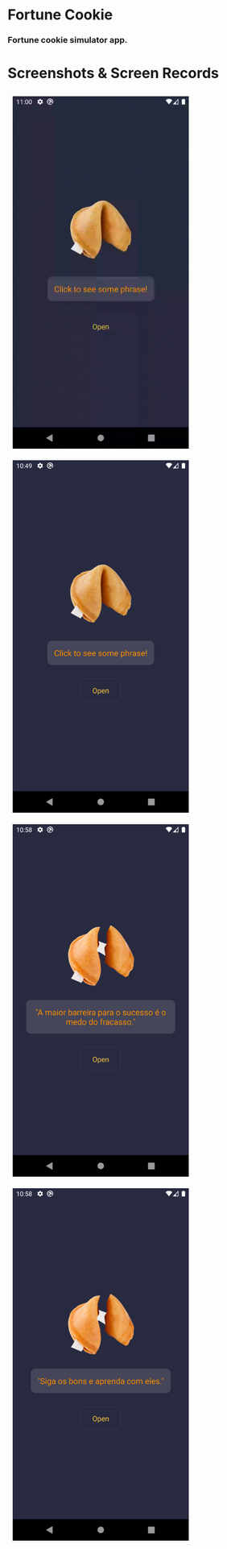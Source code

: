 # Fortune Cookie
### Fortune cookie simulator app.

# Screenshots & Screen Records

<style>
  img {
    margin: 10px;
  }
</style>

<img src="src/assets/records/record.gif" alt="Gif" width="350"/>
<img src="src/assets/records/home.png" alt="Home" width="350"/>
<img src="src/assets/records/sentence.png" alt="Phrase" width="350"/>
<img src="src/assets/records/sec-sentence.png" alt="Phrase" width="350"/>